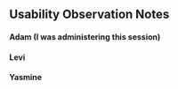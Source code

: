 ## Usability Observation Notes

#### Adam (I was administering this session)

#### Levi 

#### Yasmine